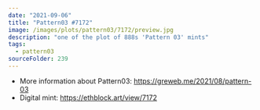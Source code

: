 ```yaml
---
date: "2021-09-06"
title: "Pattern03 #7172"
image: /images/plots/pattern03/7172/preview.jpg
description: "one of the plot of 888s 'Pattern 03' mints"
tags:
  - pattern03
sourceFolder: 239
---
```


- More information about Pattern03: https://greweb.me/2021/08/pattern-03
- Digital mint: https://ethblock.art/view/7172
